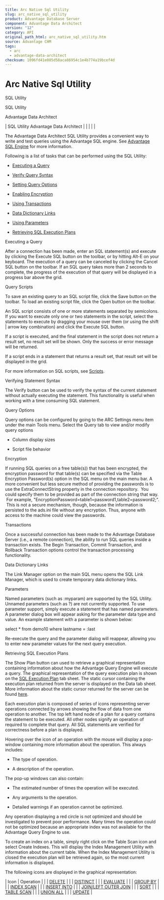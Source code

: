 ```yaml
---
title: Arc Native Sql Utility
slug: arc_native_sql_utility
product: Advantage Database Server
component: Advantage Data Architect
version: "12"
category: API
original_path_html: arc_native_sql_utility.htm
source: Advantage CHM
tags:
  - arc
  - advantage-data-architect
checksum: 1096fd41e085d58aca86954c1e4b774a19bcef4d
---
```


# Arc Native Sql Utility

SQL Utility

SQL Utility

Advantage Data Architect

| SQL Utility  Advantage Data Architect |  |  |  |  |

The Advantage Data Architect SQL Utility provides a convenient way to write and test queries using the Advantage SQL engine. See [Advantage SQL Engine](master_advantage_sql_engine.md) for more information.

Following is a list of tasks that can be performed using the SQL Utility:

- [Executing a Query](arc_native_sql_utility.md#executing_query)

- [Verify Query Syntax](arc_native_sql_utility.md#verifyingstatesyntax)

- [Setting Query Options](arc_native_sql_utility.md#queryoptions)

- [Enabling Encryption](arc_native_sql_utility.md#encryption)

- [Using Transactions](arc_native_sql_utility.md#transactions)

- [Data Dictionary Links](arc_native_sql_utility.md#data_dictionary_links)

- [Using Parameters](arc_native_sql_utility.md#parameters)

- [Retrieving SQL Execution Plans](arc_native_sql_utility.md#retrieving_sql_execution_plans)

Executing a Query

After a connection has been made, enter an SQL statement(s) and execute by clicking the Execute SQL button on the toolbar, or by hitting Alt-E on your keyboard. The execution of a query can be canceled by clicking the Cancel SQL button on the toolbar. If an SQL query takes more than 2 seconds to complete, the progress of the execution of that query will be displayed in a progress bar above the grid.

Query Scripts

To save an existing query to an SQL script file, click the Save button on the toolbar. To load an existing script file, click the Open button on the toolbar.

An SQL script consists of one or more statements separated by semicolons. If you want to execute only one or two statements in the script, select the statements to execute by dragging your mouse over them (or using the shift | arrow key combination) and click the Execute SQL button.

If a script is executed, and the final statement in the script does not return a result set, no result set will be shown. Only the success or error message will be returned.

If a script ends in a statement that returns a result set, that result set will be displayed in the grid.

For more information on SQL scripts, see [Scripts](master_sql_script_overview.md).

Verifying Statement Syntax

The Verify button can be used to verify the syntax of the current statement without actually executing the statement. This functionality is useful when working with a time consuming SQL statement.

Query Options

Query options can be configured by going to the ARC Settings menu item under the main Tools menu. Select the Query tab to view and/or modify query options

- Column display sizes

- Script file behavior

Encryption

If running SQL queries on a free table(s)) that has been encrypted, the encryption password for that table(s) can be specified via the Table Encryption Password(s) option in the SQL menu on the main menu bar. A more convenient but less secure method of providing the passwords is to use the ExtraConnectString property in the connection repository.  You could specify them to be provided as part of the connection string that way.  For example, "EncryptionPassword=table1=password1,table2=password2;".  This is not a secure mechanism, though, because the information is persisted to the ads.ini file without any encryption. Thus, anyone with access to the machine could view the passwords.

Transactions

Once a successful connection has been made to the Advantage Database Server (i.e., a remote connection), the ability to run SQL queries inside a transaction exists. The Begin Transaction, Commit Transaction, and Rollback Transaction options control the transaction processing functionality.

Data Dictionary Links

The Link Manager option on the main SQL menu opens the SQL Link Manager, which is used to create temporary data dictionary links.

Parameters

Named parameters (such as :myparam) are supported by the SQL Utility. Unnamed parameters (such as ?) are not currently supported. To use parameter support, simply execute a statement that has named parameters. A parameter dialog box will appear asking for the parameter data type and value. An example statement with a parameter is shown below:

select \* from demo10 where lastname = :last

Re-execute the query and the parameter dialog will reappear, allowing you to enter new parameter values for the next query execution.

Retrieving SQL Execution Plans

The Show Plan button can used to retrieve a graphical representation containing information about how the Advantage Query Engine will execute a query. The graphical representation of the query execution plan is shown on the [SQL Execution Plan](master_sql_execution_plan.md) tab sheet. The static cursor containing the execution plan returned from the server is displayed on the Data tab sheet. More information about the static cursor returned for the server can be found [here](master_sql_execution_plan.md).

Each execution plan is composed of series of icons representing server operations connected by arrows showing the flow of data from one operation to another. The top left hand node of a plan for a query contains the statement to be executed. All other nodes signify an operation of required to complete that query. All SQL statements are verified for correctness before a plan is displayed.

Hovering over the icon of an operation with the mouse will display a pop-window containing more information about the operation. This always includes:

- The type of operation.

- A description of the operation.

The pop-up windows can also contain:

- The estimated number of times the operation will be executed.

- Any arguments to the operation.

- Detailed warnings if an operation cannot be optimized.

Any operation displaying a red circle is not optimized and should be investigated to prevent poor performance. Many times the operation could not be optimized because an appropriate index was not available for the Advantage Query Engine to use.

To create an index on a table, simply right click on the Table Scan icon and select Create Indexes. This will display the Index Management Utility with information about the current table. When the Index Management Utility is closed the execution plan will be retrieved again, so the most current information is displayed.

The following icons are displayed in the graphical representation:

| Icon | Operation |
|  | [DELETE](master_delete_sql_execution_plan.md) |
|  | [DISTINCT](master_distinct.md) |
|  | [EVALUATE](master_evaluate.md) |
|  | [GROUP BY](master_group_by.md) |
|  | [INDEX SCAN](master_index_scan.md) |
|  | [INSERT INTO](master_insert_into.md) |
|  | [JOIN/LEFT OUTER JOIN](master_join_left_outer_join.md) |
|  | [SORT](master_sort.md) |
|  | [TABLE SCAN](master_table_scan.md) |
|  | [UNION ALL](master_union_all.md) |
|  | [UPDATE](master_update_sql_execution_plan.md) |
